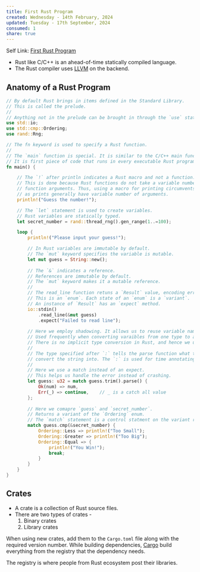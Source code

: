 ```yaml
---
title: First Rust Program
created: Wednesday - 14th February, 2024
updated: Tuesday - 17th September, 2024
consumed: 1
share: true
---
```


Self Link: [First Rust Program](First%20Rust%20Program.md)

* Rust like C/C++ is an ahead-of-time statically compiled language.
* The Rust compiler uses [LLVM](LLVM.md) on the backend.

## Anatomy of a Rust Program

````rust
// By default Rust brings in items defined in the Standard Library.
// This is called the prelude.
//
// Anything not in the prelude can be brought in through the `use` statement.
use std::io;
use std::cmp::Ordering;
use rand::Rng;

// The fn keyword is used to specify a Rust function.
//
// The `main` function is special. It is similar to the C/C++ main function.
// It is first piece of code that runs in every executable Rust program.
fn main() {

	// The `!` after println indicates a Rust macro and not a function.
	// This is done because Rust functions do not take a variable number of
	// function arguments. Thus, using a macro for printing circumvents that,
	// as prints generally have variable number of arguments.
	println!("Guess the number!");

	// The `let` statement is used to create variables.
	// Rust variables are statically typed.
	let secret_number = rand::thread_rng().gen_range(1..=100);

	loop {
		println!("Please input your guess!");

		// In Rust variables are immutable by default.
		// The `mut` keyword specifies the variable is mutable.
		let mut guess = String::new();
	
		// The `&` indicates a reference.
		// References are immutable by default.
		// The `mut` keyword makes it a mutable reference.
		//
		// The read_line function retuns a `Result` value, encoding error information.
		// This is an `enum`. Each state of an `enum` is a `variant`.
		// An instance of `Result` has an `expect` method.
		io::stdin()
			.read_line(&mut guess)
			.expect("Failed to read line");
	
		// Here we employ shadowing. It allows us to reuse variable names.
		// Used frequently when converting varaibles from one type to another.
		// There is no implicit type conversion in Rust, and hence we use shadowing.
		//
		// The type specified after `:` tells the parse function what type to
		// convert the string into. The `:` is used for time annotating types.
		//
		// Here we use a match instead of an expect.
		// This helps us handle the error instead of crashing.
		let guess: u32 = match guess.trim().parse() {
			Ok(num) => num,
			Err(_) => continue,    // _ is a catch all value
		};
	
		// Here we comapre `guess` and `secret_number`.
		// Returns a variant of the `Ordering` enum.
		// The `match` statement is a control statment on the variant returned.
		match guess.cmp(&secret_number) {
			Ordering::Less => println!("Too Small");
			Ordering::Greater => println!("Too Big");
			Ordering::Equal => {
				println!("You Win!");
				break;
			}
		}
	}
}
````

## Crates

* A crate is a collection of Rust source files.
* There are two types of crates - 
  1. Binary crates
  1. Library crates

When using new crates, add them to the `Cargo.toml` file along with the required version number. While building dependencies, [Cargo](./Cargo.md) build everything from the registry that the dependency needs.

The registry is where people from Rust ecosystem post their libraries.
